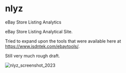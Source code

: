 # nlyz
eBay Store Listing Analytics

eBay Store Listing Analytical Site. 

Tried to expand upon the tools that were available here at https://www.isdntek.com/ebaytools/.

Still very much rough draft.

![nlyz_screenshot_2023](https://github.com/crosenblum/nlyz/assets/605695/b4d7f859-522b-415d-abd3-096ad47e6eda)
